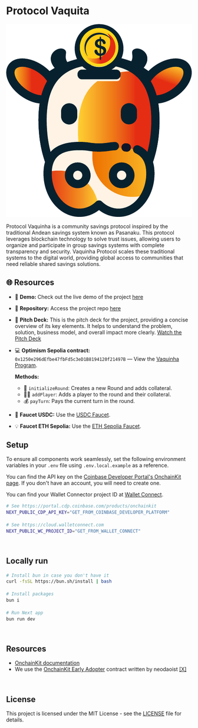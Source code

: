 # Protocol Vaquita

![Texto alternativo](/vaquina.png)

Protocol Vaquinha is a community savings protocol inspired by the traditional Andean savings system known as Pasanaku. This protocol leverages blockchain technology to solve trust issues, allowing users to organize and participate in group savings systems with complete transparency and security. Vaquinha Protocol scales these traditional systems to the digital world, providing global access to communities that need reliable shared savings solutions.

## 🌐 Resources

- 🚀 **Demo:** Check out the live demo of the project [here](https://vaquita-op.vercel.app/)
- 📂 **Repository:** Access the project repo [here](https://github.com/Vaquita-Fi/vaquita-op)
- 🎥 **Pitch Deck:** This is the pitch deck for the project, providing a concise overview of its key elements. It helps to understand the problem, solution, business model, and overall impact more clearly. [Watch the Pitch Deck](https://www.loom.com/share/15fc8cf534db4c16beb92dab2e8d7879?sid=e9c3014d-ae1e-44f1-90dc-107cba3aa933)
- 💻 **Optimism Sepolia contract:** `0x1250e296dEfbe47fbFd5c3eD1B8194120f21497B` — View the [Vaquinha Program](https://optimism-sepolia.blockscout.com/address/0x1250e296dEfbe47fbFd5c3eD1B8194120f21497B).

  **Methods:**

  - 🏁 `initializeRound`: Creates a new Round and adds collateral.
  - 🙋‍♂️ `addPlayer`: Adds a player to the round and their collateral.
  - 💰 `payTurn`: Pays the current turn in the round.

- 💸 **Faucet USDC:** Use the [USDC Faucet](https://optimism-sepolia.blockscout.com/token/0x00D2d1162c689179e8bA7a3b936f80A010A0b5CF?tab=read_write_contract).
- 💡 **Faucet ETH Sepolia:** Use the [ETH Sepolia Faucet](https://faucet.quicknode.com/optimism/sepolia).

## Setup

To ensure all components work seamlessly, set the following environment variables in your `.env` file using `.env.local.example` as a reference.

You can find the API key on the [Coinbase Developer Portal's OnchainKit page](https://portal.cdp.coinbase.com/products/onchainkit). If you don't have an account, you will need to create one.

You can find your Wallet Connector project ID at [Wallet Connect](https://cloud.walletconnect.com).

```sh
# See https://portal.cdp.coinbase.com/products/onchainkit
NEXT_PUBLIC_CDP_API_KEY="GET_FROM_COINBASE_DEVELOPER_PLATFORM"

# See https://cloud.walletconnect.com
NEXT_PUBLIC_WC_PROJECT_ID="GET_FROM_WALLET_CONNECT"
```

<br />

## Locally run

```sh
# Install bun in case you don't have it
curl -fsSL https://bun.sh/install | bash

# Install packages
bun i

# Run Next app
bun run dev
```

<br />

## Resources

- [OnchainKit documentation](https://onchainkit.xyz)
- We use the [OnchainKit Early Adopter](https://github.com/neodaoist/onchainkit-early-adopter) contract written by neodaoist [[X]](https://x.com/neodaoist)

<br />

## License

This project is licensed under the MIT License - see the [LICENSE](LICENSE) file for details.
